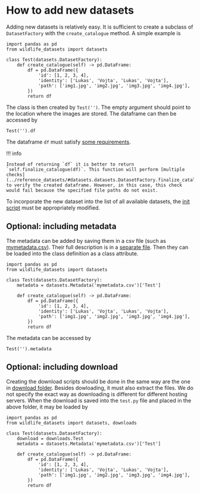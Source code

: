 # How to add new datasets

Adding new datasets is relatively easy. It is sufficient to create a subclass of `DatasetFactory` with the `create_catalogue` method. A simple example is

    import pandas as pd
    from wildlife_datasets import datasets

    class Test(datasets.DatasetFactory):
        def create_catalogue(self) -> pd.DataFrame:
            df = pd.DataFrame({
                'id': [1, 2, 3, 4],
                'identity': ['Lukas', 'Vojta', 'Lukas', 'Vojta'],
                'path': ['img1.jpg', 'img2.jpg', 'img3.jpg', 'img4.jpg'],
            })
            return df

The class is then created by `Test('')`. The empty argument should point to the location where the images are stored. The dataframe can then be accessed by

    Test('').df

The dataframe `df` must satisfy [some requirements](../dataframe).

!!! info

    Instead of returning `df` it is better to return `self.finalize_catalogue(df)`. This function will perform [multiple checks](../reference_datasets/#datasets.datasets.DatasetFactory.finalize_catalogue) to verify the created dataframe. However, in this case, this check would fail because the specified file paths do not exist.

To incorporate the new dataset into the list of all available datasets, the [init script](https://github.com/WildlifeDatasets/wildlife-datasets/blob/main/wildlife_datasets/datasets/__init__.py) must be appropriately modified.


## Optional: including metadata

The metadata can be added by saving them in a csv file (such as [mymetadata.csv](csv/mymetadata.csv)). Their full description is in a [separate file](../dataframe#metadata). Then they can be loaded into the class definition as a class attribute. 

    import pandas as pd
    from wildlife_datasets import datasets

    class Test(datasets.DatasetFactory):
        metadata = datasets.Metadata('mymetadata.csv')['Test']

        def create_catalogue(self) -> pd.DataFrame:
            df = pd.DataFrame({
                'id': [1, 2, 3, 4],
                'identity': ['Lukas', 'Vojta', 'Lukas', 'Vojta'],
                'path': ['img1.jpg', 'img2.jpg', 'img3.jpg', 'img4.jpg'],
            })
            return df

The metadata can be accessed by

    Test('').metadata


## Optional: including download

Creating the download scripts should be done in the same way are the one in [download folder](https://github.com/WildlifeDatasets/wildlife-datasets/tree/main/wildlife_datasets/downloads). Besides dowloading, it must also extract the files. We do not specify the exact way as downloading is different for different hosting servers. When the download is saved into the `test.py` file and placed in the above folder, it may be loaded by

    import pandas as pd
    from wildlife_datasets import datasets, downloads

    class Test(datasets.DatasetFactory):
        download = downloads.Test
        metadata = datasets.Metadata('mymetadata.csv')['Test']

        def create_catalogue(self) -> pd.DataFrame:
            df = pd.DataFrame({
                'id': [1, 2, 3, 4],
                'identity': ['Lukas', 'Vojta', 'Lukas', 'Vojta'],
                'path': ['img1.jpg', 'img2.jpg', 'img3.jpg', 'img4.jpg'],
            })
            return df